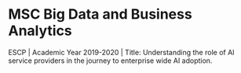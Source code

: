 # MSC Big Data and Business Analytics 
ESCP | Academic Year 2019-2020 |
Title: Understanding the role of AI service providers in the journey to enterprise wide AI adoption.
